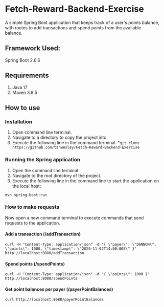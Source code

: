 # Fetch-Reward-Backend-Exercise
A simple Spring Boot application that keeps track of a user's points balance, with routes to add transactions and spend points from the available balance.

## Framework Used:
Spring Boot 2.6.6

## Requirements
1. Java 17
2. Maven 3.8.5

## How to use


### Installation
1. Open command line terminal.
2. Navigate to a directory to copy the project into.
3. Execute the following line in the command terminal.
 *```git clone https://github.com/tanwesley/Fetch-Reward-Backend-Exercise```


### Running the Spring application 
1. Open the command line terminal
2. Navigate to the root directory of the project.
3. Execute the following line in the command line to start the application on the local host:
```
mvn spring-boot:run
```

### How to make requests

Now open a new command terminal to execute commands that send requests to the application.
 

#### Add a transaction (/addTransaction)

```
curl -H "Content-Type: application/json" -d "{ \"payer\": \"DANNON\", \"points\": 1000, \"timestamp\": \"2020-11-02T14:00:00Z\" }" http://localhost:8080/addTransaction
```

#### Spend points (/spendPoints)
```
curl -H "Content-Type: application/json" -d "{ \"points\": 1000 }" http://localhost:8080/spendPoints
```


#### Get point balances per payer (/payerPointBalances)
```
curl http://localhost:8080/payerPointBalances
```
